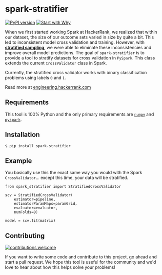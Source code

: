 # spark-stratifier
[![PyPI version](https://img.shields.io/pypi/v/spark-stratifier.svg)](https://img.shields.io/pypi/v/spark-stratifier)
[![Start with Why](https://img.shields.io/badge/start%20with-why%3F-brightgreen.svg?style=flat)](http://www.ted.com/talks/simon_sinek_how_great_leaders_inspire_action)

When we first started working Spark at HackerRank, we realized that within our dataset, the size of our outcome sets varied in size by quite a bit. This led to inconsistent model cross validation and training. However, with [**stratified sampling**](https://en.wikipedia.org/wiki/Stratified_sampling), we were able to eliminate these inconsistencies and improve overall model predictions. The goal of `spark-stratifier` is to provide a tool to stratify datasets for cross validation in `PySpark`. This class extends the current `CrossValidator` class in Spark.

Currently, the stratified cross validator works with binary classification problems using labels `0` and `1`.

Read more at [engineering.hackerrank.com](https://engineering.hackerrank.com/)

Requirements
------------
This tool is 100% Python and the only primary requirements are [`numpy`](https://github.com/numpy/numpy) and [`pyspark`](https://github.com/apache/spark/tree/master/python/pyspark).

Installation
------------
```
$ pip install spark-stratifier
```

Example
-------
You basically use this the exact same way you would with the Spark `CrossValidator`... except this time, your data will be stratified.

```
from spark_stratifier import StratifiedCrossValidator

scv = StratifiedCrossValidator(
    estimator=pipeline,
    estimatorParamMaps=paramGrid,
    evaluator=evaluator,
    numFolds=8)

model = scv.fit(matrix)
```

Contributing
------------
[![contributions welcome](https://img.shields.io/badge/contributions-welcome-brightgreen.svg)](https://github.com/interviewstreet/spark-stratifier/issues)

If you want to write some code and contribute to this project, go ahead and start a pull request. We hope this tool is useful for the community and we'd love to hear about how this helps solve your problems!
